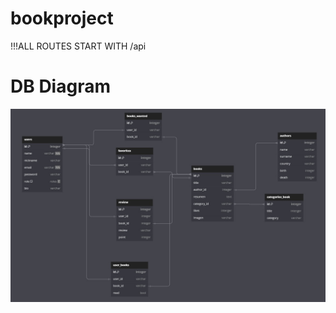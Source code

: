 # bookproject
 !!!ALL ROUTES START WITH /api
 # DB Diagram
 ![DB Diagram](./assets/DB%20Diagram.jpg)

